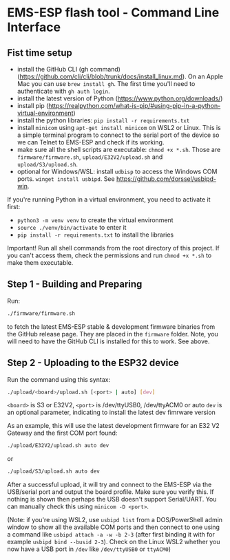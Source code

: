 # EMS-ESP flash tool - Command Line Interface

## Fist time setup

- install the GitHub CLI (gh command) (<https://github.com/cli/cli/blob/trunk/docs/install_linux.md>). On an Apple Mac you can use `brew install gh`. The first time you'll need to authenticate with `gh auth login`.
- install the latest version of Python (<https://www.python.org/downloads/>)
- install pip (<https://realpython.com/what-is-pip/#using-pip-in-a-python-virtual-environment>)
- install the python libraries: `pip install -r requirements.txt`
- install `minicom` using `apt-get install minicom` on WSL2 or Linux. This is a simple terminal program to connect to the serial port of the device so we can Telnet to EMS-ESP and check if its working.
- make sure all the shell scripts are executable: `chmod +x *.sh`. Those are `firmware/firmware.sh`, `upload/E32V2/upload.sh` and `upload/S3/upload.sh`.
- optional for Windows/WSL: install `udbisp` to access the Windows COM ports. `winget install usbipd`. See <https://github.com/dorssel/usbipd-win>.

If you're running Python in a virtual environment, you need to activate it first:

- `python3 -m venv venv` to create the virtual environment
- `source ./venv/bin/activate` to enter it
- `pip install -r requirements.txt` to install the libraries

Important! Run all shell commands from the root directory of this project. If you can't access them, check the permissions and run `chmod +x *.sh` to make them executable.

## Step 1 - Building and Preparing

Run:

```sh
./firmware/firmware.sh
```

to fetch the latest EMS-ESP stable & development firmware binaries from the GitHub release page. They are placed in the `firmware` folder. Note, you will need to have the GitHub CLI is installed for this to work. See above.

## Step 2 - Uploading to the ESP32 device

Run the command using this syntax:

 ```sh
./upload/<board>/upload.sh [<port> | auto] [dev]
 ```

`<board>` is S3 or E32V2,
`<port>` is /dev/ttyUSB0, /dev/ttyACM0 or auto
`dev` is an optional parameter, indicating to install the latest dev fimrware version

 As an example, this will use the latest development firmware for an E32 V2 Gateway and the first COM port found:

 ```sh
./upload/E32V2/upload.sh auto dev
 ```

 or

 ```sh
 ./upload/S3/upload.sh auto dev
 ```

After a successful upload, it will try and connect to the EMS-ESP via the USB/serial port and output the board profile. Make sure you verify this. If nothing is shown then perhaps the USB doesn't support Serial/UART. You can manually check this using `minicom -D <port>`.

(Note: if you're using WSL2, use `usbipd list` from a DOS/PowerShell admin window to show all the available COM ports and then connect to one using a command like `usbipd attach -a -w -b 2-3` (after first binding it with for example `usbipd bind --busid 2-3`). Check on the Linux WSL2 whether you now have a USB port in `/dev` like `/dev/ttyUSB0` or `ttyACM0`)
